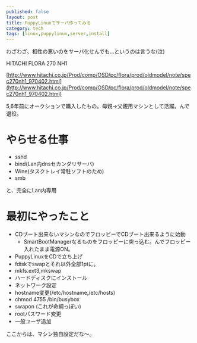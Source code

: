 ```yaml
---
published: false
layout: post
title: PuppyLinuxでサーバ作ってみる
category: tech
tags: [linux,puppylinux,server,install]
---
```


わざわざ、相性の悪いのをサーバ化せんでも...というのは言うな(泣)

HITACHI FLORA 270 NH1

[http://www.hitachi.co.jp/Prod/comp/OSD/pc/flora/prod/oldmodel/note/spec270nh1_970402.html](http://www.hitachi.co.jp/Prod/comp/OSD/pc/flora/prod/oldmodel/note/spec270nh1_970402.html)

5,6年前にオークションで購入したもの。母親→父親用マシンとして活躍。んで退役。

# やらせる仕事

+ sshd
+ bind(Lan内dnsセカンダリサーバ)
+ Wine(タスクトレイ常駐ソフトのため)
+ smb

と、完全にLan内専用

# 最初にやったこと

+ CDブート出来ないマシンなのでフロッピーでCDブート出来るように始動
	+ SmartBootManagerなるものをフロッピーに突っ込む。んでフロッピー入れたまま電源ON。
+ PuppyLinuxをCDで立ち上げ
+ fdiskでswapとそれ以外全部1ptに。
+ mkfs.ext3,mkswap
+ ハードディスクにインストール
+ ネットワーク設定
+ hostname変更(/etc/hostname,/etc/hosts)
+ chmod 4755 /bin/busybox
+ swapon (これが命綱っぽい)
+ rootパスワード変更
+ 一般ユーザ追加

ここからは、マシン独自設定だな〜。
